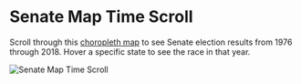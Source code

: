 # Senate Map Time Scroll

Scroll through this <a href="https://zlessner.github.io/senate_maps/index.html" target="_blank">choropleth map</a> to see Senate election results from 1976 through 2018. Hover a specific state to see the race in that year.

![Senate Map Time Scroll](senate_map_time_scroll.gif)